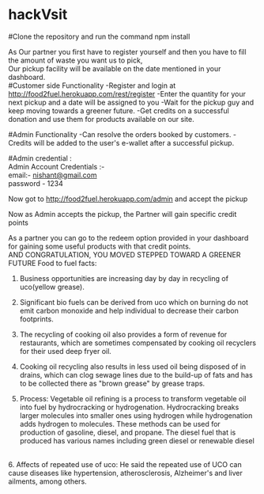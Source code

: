 # hackVsit <br>

#Clone the repository and run the command npm install<br>

As Our partner you first have to register yourself and then you have to fill the amount of waste you want us to pick, <br>
Our pickup facility will be available on the date mentioned in your dashboard. <br>
#Customer side Functionality
-Register and login at http://food2fuel.herokuapp.com/rest/register
-Enter the quantity for your next pickup and a date will be assigned to you
-Wait for the pickup guy and keep moving towards a greener future.
-Get credits on a successful donation and use them for products available on our site.

#Admin Functionality
-Can resolve the orders booked by customers.
-Credits will be added to the user's e-wallet after a successful pickup.

#Admin credential : <br>
Admin Account Credentials :- <br>
email:- nishant@gmail.com <br>
password - 1234  <br>

Now got to http://food2fuel.herokuapp.com/admin and accept the pickup <br>

Now as Admin accepts the pickup, the Partner will gain specific credit points<br>

As a partner you can go to the redeem option provided in your dashboard for gaining some useful products with that credit points. <br>
AND CONGRATULATION, YOU MOVED STEPPED TOWARD A GREENER FUTURE
Food  to fuel facts:

1.    Business opportunities are increasing day by day  in recycling of uco(yellow grease). <br>

2.   Significant bio fuels can be derived from uco which on burning do not emit carbon monoxide and help individual to decrease their carbon footprints. <br>

3.   The recycling of cooking oil also provides a form of revenue for restaurants, which are sometimes compensated by cooking oil recyclers for their used deep fryer oil. <br>

4.   Cooking oil recycling also results in less used oil being disposed of in drains, which can clog sewage lines due to the build-up of fats and has to be collected there as "brown grease" by grease traps.<br>

5.   Process: Vegetable oil refining is a process to transform vegetable oil into fuel by hydrocracking or hydrogenation. Hydrocracking breaks larger molecules into smaller ones using hydrogen while hydrogenation adds hydrogen to molecules. These methods can be used for production of gasoline, diesel, and propane. The diesel fuel that is produced has various names including green diesel or renewable diesel

<br>
6.   Affects of repeated use of uco: He said the repeated use of UCO can cause diseases like hypertension, atherosclerosis, Alzheimer's and liver ailments, among others.
<br><br>

                            
                            
